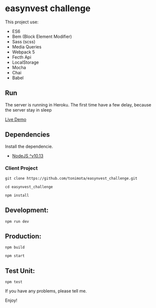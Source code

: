 # easynvest challenge



This project use:

- ES6
- Bem (Block Element Modifier)
- Sass (scss)
- Media Queries
- Webpack 5
- Fecth Api
- LocalStorage
- Mocha
- Chai
- Babel


## Run

The server is running in Heroku. The first time have a few delay, because the server stay in sleep

[Live Demo](https://easynvestchallenge.herokuapp.com/)

## Dependencies

Install the dependencie.

- [NodeJS ^v10.13](https://nodejs.org/en/download/package-manager/)

### Client Project

`git clone https://github.com/tonimota/easynvest_challenge.git`

`cd easynvest_challenge`

`npm install`

## Development:

`npm run dev`

## Production:

`npm build`

`npm start`

## Test Unit:

`npm test`

If you have any problems, please tell me.

Enjoy!